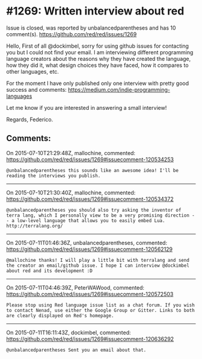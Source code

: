 
#1269: Written interview about red
================================================================================
Issue is closed, was reported by unbalancedparentheses and has 10 comment(s).
<https://github.com/red/red/issues/1269>

Hello,
First of all @dockimbel, sorry for using github issues for contacting you but I could not find your email. I am interviewing different programming language creators about the reasons why they have created the language, how they did it, what design choices they have faced, how it compares to other languages, etc.

For the moment I have only published only one interview with pretty good success and comments:
https://medium.com/indie-programming-languages

Let me know if you are interested in answering a small interview!

Regards,
Federico.



Comments:
--------------------------------------------------------------------------------

On 2015-07-10T21:29:48Z, mallochine, commented:
<https://github.com/red/red/issues/1269#issuecomment-120534253>

    @unbalancedparentheses this sounds like an awesome idea! I'll be reading the interviews you publish.

--------------------------------------------------------------------------------

On 2015-07-10T21:30:40Z, mallochine, commented:
<https://github.com/red/red/issues/1269#issuecomment-120534372>

    @unbalancedparentheses you should also try asking the inventor of terra lang, which I personally view to be a very promising direction -- a low-level language that allows you to easily embed Lua. http://terralang.org/

--------------------------------------------------------------------------------

On 2015-07-11T01:46:36Z, unbalancedparentheses, commented:
<https://github.com/red/red/issues/1269#issuecomment-120562129>

    @mallochine thanks! I will play a little bit with terralang and send the creator an email/github issue. I hope I can interview @dockimbel about red and its development :D

--------------------------------------------------------------------------------

On 2015-07-11T04:46:39Z, PeterWAWood, commented:
<https://github.com/red/red/issues/1269#issuecomment-120572503>

    Please stop using Red language issue list as a chat forum. If you wish to contact Nenad, use either the Google Group or Gitter. Links to both are clearly displayed on Red's homepage.

--------------------------------------------------------------------------------

On 2015-07-11T16:11:43Z, dockimbel, commented:
<https://github.com/red/red/issues/1269#issuecomment-120636292>

    @unbalancedparentheses Sent you an email about that.

